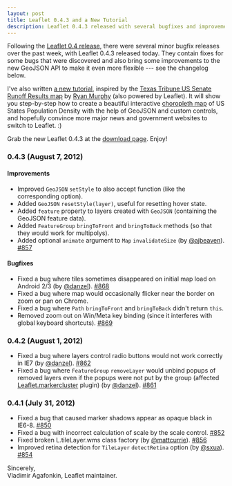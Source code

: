 ```yaml
---
layout: post
title: Leaflet 0.4.3 and a New Tutorial
description: Leaflet 0.4.3 released with several bugfixes and improvements, and comes with a new tutorial on creating a colorful interactive choropleth map.
---
```


Following the [Leaflet 0.4 release](leaflet-0-4-released.html), there were several minor bugfix releases over the past week, with Leaflet 0.4.3 released today. They contain fixes for some bugs that were discovered and also bring some improvements to the new GeoJSON API to make it even more flexible --- see the changelog below.

I've also written [a new tutorial](../../../examples/choropleth.html), inspired by the [Texas Tribune US Senate Runoff Results map](http://www.texastribune.org/about/staff/ryan-murphy/) by [Ryan Murphy](http://www.texastribune.org/about/staff/ryan-murphy/) (also powered by Leaflet). It will show you step-by-step how to create a beautiful interactive [choropleth map](http://en.wikipedia.org/wiki/Choropleth_map) of US States Population Density with the help of GeoJSON and custom controls, and hopefully convince more major news and government websites to switch to Leaflet. :)

Grab the new Leaflet 0.4.3 at the [download page](../../../download.html). Enjoy!

### 0.4.3 (August 7, 2012)

#### Improvements

 * Improved `GeoJSON` `setStyle` to also accept function (like the corresponding option).
 * Added `GeoJSON` `resetStyle(layer)`, useful for resetting hover state.
 * Added `feature` property to layers created with `GeoJSON` (containing the GeoJSON feature data).
 * Added `FeatureGroup` `bringToFront` and `bringToBack` methods (so that they would work for multipolys).
 * Added optional `animate` argument to `Map` `invalidateSize` (by [@ajbeaven](https://github.com/ajbeaven)). [#857](https://github.com/CloudMade/Leaflet/pull/857)

#### Bugfixes

 * Fixed a bug where tiles sometimes disappeared on initial map load on Android 2/3 (by [@danzel](https://github.com/danzel)). [#868](https://github.com/CloudMade/Leaflet/pull/868)
 * Fixed a bug where map would occasionally flicker near the border on zoom or pan on Chrome.
 * Fixed a bug where `Path` `bringToFront` and `bringToBack` didn't return `this`.
 * Removed zoom out on Win/Meta key binding (since it interferes with global keyboard shortcuts). [#869](https://github.com/CloudMade/Leaflet/issues/869)

### 0.4.2 (August 1, 2012)

 * Fixed a bug where layers control radio buttons would not work correctly in IE7 (by [@danzel](https://github.com/danzel)). [#862](https://github.com/CloudMade/Leaflet/pull/862)
 * Fixed a bug where `FeatureGroup` `removeLayer` would unbind popups of removed layers even if the popups were not put by the group (affected [Leaflet.markercluster](https://github.com/danzel/Leaflet.markercluster) plugin) (by [@danzel](https://github.com/danzel)). [#861](https://github.com/CloudMade/Leaflet/pull/861)

### 0.4.1 (July 31, 2012)

 * Fixed a bug that caused marker shadows appear as opaque black in IE6-8. [#850](https://github.com/CloudMade/Leaflet/issues/850)
 * Fixed a bug with incorrect calculation of scale by the scale control. [#852](https://github.com/CloudMade/Leaflet/issues/852)
 * Fixed broken L.tileLayer.wms class factory (by [@mattcurrie](https://github.com/mattcurrie)). [#856](https://github.com/CloudMade/Leaflet/issues/856)
 * Improved retina detection for `TileLayer` `detectRetina` option (by [@sxua](https://github.com/sxua)). [#854](https://github.com/CloudMade/Leaflet/issues/854)

Sincerely, <br />
Vladimir Agafonkin, Leaflet maintainer.
